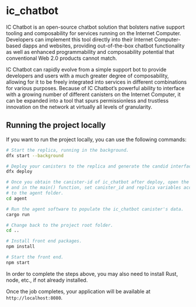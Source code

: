 # ic_chatbot

IC Chatbot is an open-source chatbot solution that bolsters native support tooling and composability for services running on the Internet Computer. Developers can implement this tool directly into their Internet Computer-based dapps and websites, providing out-of-the-box chatbot functionality as well as enhanced programmability and composability potential that conventional Web 2.0 products cannot match.

IC Chatbot can rapidly evolve from a simple support bot to provide developers and users with a much greater degree of composability, allowing for it to be freely integrated into services in different combinations for various purposes. Because of IC Chatbot’s powerful ability to interface with a growing number of different canisters on the Internet Computer, it can be expanded into a tool that spurs permissionless and trustless innovation on the network at virtually all levels of granularity.

## Running the project locally

If you want to run the project locally, you can use the following commands:

```bash
# Start the replica, running in the background.
dfx start --background

# Deploy your canisters to the replica and generate the candid interface.
dfx deploy

# Once you obtain the canister-id of ic_chatbot after deploy, open the agent/src/main.rs file,
# and in the main() function, set canister_id and replica variables accordingly. Then, change
# to the agent folder.
cd agent

# Run the agent software to populate the ic_chatbot canister's data.
cargo run

# Change back to the project root folder.
cd ..

# Install front end packages.
npm install

# Start the front end.
npm start 
```

In order to complete the steps above, you may also need to install Rust, node, etc., if not already installed.

Once the job completes, your application will be available at `http://localhost:8080`.
